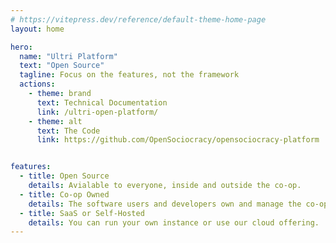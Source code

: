 ```yaml
---
# https://vitepress.dev/reference/default-theme-home-page
layout: home

hero:
  name: "Ultri Platform"
  text: "Open Source"
  tagline: Focus on the features, not the framework
  actions:
    - theme: brand
      text: Technical Documentation
      link: /ultri-open-platform/
    - theme: alt
      text: The Code
      link: https://github.com/OpenSociocracy/opensociocracy-platform


features:
  - title: Open Source
    details: Avialable to everyone, inside and outside the co-op.
  - title: Co-op Owned
    details: The software users and developers own and manage the co-op together.
  - title: SaaS or Self-Hosted
    details: You can run your own instance or use our cloud offering.
---
```


